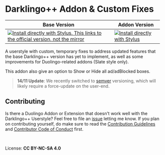 # Darklingo++ Addon & Custom Fixes

Base Version | Addon Version
------------ | -------------
[![Install directly with Stylus. This links to the official version, not the mirror](https://img.shields.io/badge/Install%20%20with-Stylus-00adad.svg?style=for-the-badge&logo=stylus)](https://cdn.jsdelivr.net/gh/33kk/uso-archive@flomaster/data/usercss/169205.user.css) | [![Install directly with Stylus](https://img.shields.io/badge/Install%20%20with-Stylus-00adad.svg?style=for-the-badge&logo=stylus)](https://raw.githubusercontent.com/ZykeDev/darklingo-addons/main/darklingo-addons.user.css)



A userstyle with custom, temporary fixes to address updated features that the base Darklingo++ version has yet to implement, as well as some improvements for Duolingo-related addons (Slate style only).

This addon also give an option to Show or Hide all ad/adBlocked boxes.
<br>

> **14/11 Update**: We recently switched to [semver](semver.org) versioning, which will likely require a force-update on the user-end.


## Contributing

Is there a Duolingo Addon or Extension that doesn't work well with the Darklingo++ Userstyle? Feel free to file an [issue](https://github.com/ZykeDev/darklingo-addons/issues) letting me know.
If you plan on contributing yourself, do make sure to read the [Contribution Guidelines](CONTRIBUTING.md) and [Contributor Code of Conduct](CODE_OF_CONDUCT.md) first.

<br>

License: **CC BY-NC-SA 4.0**
